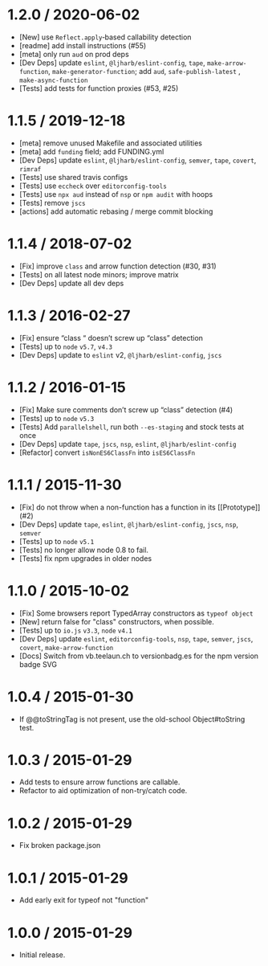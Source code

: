1.2.0 / 2020-06-02
=================

* [New] use `Reflect.apply`‑based callability detection
* [readme] add install instructions (#55)
* [meta] only run `aud` on prod deps
* [Dev Deps] update `eslint`, `@ljharb/eslint-config`, `tape`, `make-arrow-function`, `make-generator-function`; add `aud`, `safe-publish-latest`
  , `make-async-function`
* [Tests] add tests for function proxies (#53, #25)

1.1.5 / 2019-12-18
=================

* [meta] remove unused Makefile and associated utilities
* [meta] add `funding` field; add FUNDING.yml
* [Dev Deps] update `eslint`, `@ljharb/eslint-config`, `semver`, `tape`, `covert`, `rimraf`
* [Tests] use shared travis configs
* [Tests] use `eccheck` over `editorconfig-tools`
* [Tests] use `npx aud` instead of `nsp` or `npm audit` with hoops
* [Tests] remove `jscs`
* [actions] add automatic rebasing / merge commit blocking

1.1.4 / 2018-07-02
=================

* [Fix] improve `class` and arrow function detection (#30, #31)
* [Tests] on all latest node minors; improve matrix
* [Dev Deps] update all dev deps

1.1.3 / 2016-02-27
=================

* [Fix] ensure “class “ doesn’t screw up “class” detection
* [Tests] up to `node` `v5.7`, `v4.3`
* [Dev Deps] update to `eslint` v2, `@ljharb/eslint-config`, `jscs`

1.1.2 / 2016-01-15
=================

* [Fix] Make sure comments don’t screw up “class” detection (#4)
* [Tests] up to `node` `v5.3`
* [Tests] Add `parallelshell`, run both `--es-staging` and stock tests at once
* [Dev Deps] update `tape`, `jscs`, `nsp`, `eslint`, `@ljharb/eslint-config`
* [Refactor] convert `isNonES6ClassFn` into `isES6ClassFn`

1.1.1 / 2015-11-30
=================

* [Fix] do not throw when a non-function has a function in its [[Prototype]] (#2)
* [Dev Deps] update `tape`, `eslint`, `@ljharb/eslint-config`, `jscs`, `nsp`, `semver`
* [Tests] up to `node` `v5.1`
* [Tests] no longer allow node 0.8 to fail.
* [Tests] fix npm upgrades in older nodes

1.1.0 / 2015-10-02
=================

* [Fix] Some browsers report TypedArray constructors as `typeof object`
* [New] return false for "class" constructors, when possible.
* [Tests] up to `io.js` `v3.3`, `node` `v4.1`
* [Dev Deps] update `eslint`, `editorconfig-tools`, `nsp`, `tape`, `semver`, `jscs`, `covert`, `make-arrow-function`
* [Docs] Switch from vb.teelaun.ch to versionbadg.es for the npm version badge SVG

1.0.4 / 2015-01-30
=================

* If @@toStringTag is not present, use the old-school Object#toString test.

1.0.3 / 2015-01-29
=================

* Add tests to ensure arrow functions are callable.
* Refactor to aid optimization of non-try/catch code.

1.0.2 / 2015-01-29
=================

* Fix broken package.json

1.0.1 / 2015-01-29
=================

* Add early exit for typeof not "function"

1.0.0 / 2015-01-29
=================

* Initial release.
